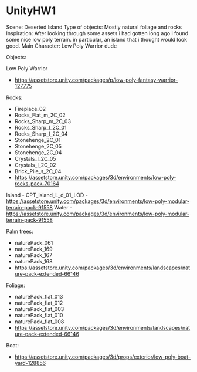 # UnityHW1
Scene: Deserted Island
Type of objects: Mostly natural foliage and rocks
Inspiration: After looking through some assets i had gotten long ago i found some nice low poly terrain. in particular, an island that i thought would look good.
Main Character: Low Poly Warrior dude

Objects:

Low Poly Warrior 
- https://assetstore.unity.com/packages/p/low-poly-fantasy-warrior-127775 

Rocks:
- Fireplace_02
- Rocks_Flat_m_2C_02
- Rocks_Sharp_m_2C_03
- Rocks_Sharp_l_2C_01
- Rocks_Sharp_l_2C_04
- Stonehenge_2C_01
- Stonehenge_2C_05
- Stonehenge_2C_04
- Crystals_l_2C_05
- Crystals_l_2C_02
- Brick_Pile_s_2C_04
- https://assetstore.unity.com/packages/3d/environments/low-poly-rocks-pack-70164

Island - CPT_Island_L_d_01_LOD - https://assetstore.unity.com/packages/3d/environments/low-poly-modular-terrain-pack-91558
Water - https://assetstore.unity.com/packages/3d/environments/low-poly-modular-terrain-pack-91558

Palm trees:
- naturePack_061
- naturePack_169
- naturePack_167
- naturePack_168
- https://assetstore.unity.com/packages/3d/environments/landscapes/nature-pack-extended-66146

Foliage:
- naturePack_flat_013
- naturePack_flat_012
- naturePack_flat_003
- naturePack_flat_010
- naturePack_flat_008
- https://assetstore.unity.com/packages/3d/environments/landscapes/nature-pack-extended-66146

Boat:
- https://assetstore.unity.com/packages/3d/props/exterior/low-poly-boat-yard-128856
